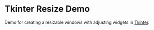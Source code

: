 # Tkinter Resize Demo

Demo for creating a resizable windows with adjusting widgets in [Tkinter](https://docs.python.org/3/library/tkinter.html).